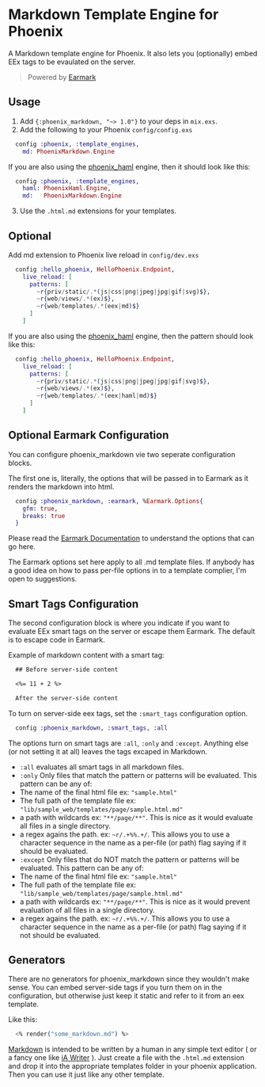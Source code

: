 # Markdown Template Engine for Phoenix

A Markdown template engine for Phoenix. It also lets you (optionally) embed EEx tags to be evaulated on the server.

> Powered by [Earmark](https://github.com/pragdave/earmark)

## Usage

1. Add `{:phoenix_markdown, "~> 1.0"}` to your deps in `mix.exs`.
2. Add the following to your Phoenix `config/config.exs`
```elixir
  config :phoenix, :template_engines,
    md: PhoenixMarkdown.Engine
```

If you are also using the [phoenix_haml](https://github.com/chrismccord/phoenix_haml) engine, then it should look like this:
```elixir
  config :phoenix, :template_engines,
    haml: PhoenixHaml.Engine,
    md:   PhoenixMarkdown.Engine
```

3. Use the `.html.md` extensions for your templates.

## Optional

Add md extension to Phoenix live reload in `config/dev.exs`

```elixir
  config :hello_phoenix, HelloPhoenix.Endpoint,
    live_reload: [
      patterns: [
        ~r{priv/static/.*(js|css|png|jpeg|jpg|gif|svg)$},
        ~r{web/views/.*(ex)$},
        ~r{web/templates/.*(eex|md)$}
      ]
    ]
```

If you are also using the [phoenix_haml](https://github.com/chrismccord/phoenix_haml) engine,
then the pattern should look like this:

```elixir
  config :hello_phoenix, HelloPhoenix.Endpoint,
    live_reload: [
      patterns: [
        ~r{priv/static/.*(js|css|png|jpeg|jpg|gif|svg)$},
        ~r{web/views/.*(ex)$},
        ~r{web/templates/.*(eex|haml|md)$}
      ]
    ]
```

## Optional Earmark Configuration

You can configure phoenix_markdown vie two seperate configuration blocks.

The first one is,
literally, the options that will be passed in to Earmark as it renders the markdown into html.

```elixir
  config :phoenix_markdown, :earmark, %Earmark.Options{
    gfm: true,
    breaks: true
  }
```

Please read the [Earmark Documentation](https://hexdocs.pm/earmark/Earmark.html#as_html!/2) to understand
the options that can go here.

The Earmark options set here apply to all .md template files. If anybody has a good idea on how to pass
per-file options in to a template complier, I'm open to suggestions.

## Smart Tags Configuration

The second configuration block is where you indicate if you want to evaluate EEx smart tags on the server
or escape them Earmark. The default is to escape code in Earmark.

Example of markdown content with a smart tag:

```markdown
  ## Before server-side content

  <%= 11 + 2 %>

  After the server-side content
```

To turn on server-side eex tags, set the `:smart_tags` configuration option.

```elixir
  config :phoenix_markdown, :smart_tags, :all
```

The options turn on smart tags are `:all`, `:only` and `:except`. Anything else (or not setting it at all)
leaves the tags excaped in Markdown.

* `:all` evaluates all smart tags in all markdown files.
* `:only` Only files that match the pattern or patterns will be evaluated. This pattern can be any of:
* The name of the final html file ex: `"sample.html"`
* The full path of the template file ex: `"lib/sample_web/templates/page/sample.html.md"`
* a path with wildcards ex: `"**/page/**"`. This is nice as it would evaluate all files in a single directory.
* a regex agains the path. ex: `~r/.+%%.+/`. This allows you to use a character sequence in the name as a per-file (or path) flag saying if it should be evaluated.
* `:except` Only files that do NOT match the pattern or patterns will be evaluated. This pattern can be any of:
* The name of the final html file ex: `"sample.html"`
* The full path of the template file ex: `"lib/sample_web/templates/page/sample.html.md"`
* a path with wildcards ex: `"**/page/**"`. This is nice as it would prevent evaluation of all files in a single directory.
* a regex agains the path. ex: `~r/.+%%.+/`. This allows you to use a character sequence in the name as a per-file (or path) flag saying if it not should be evaluated.


## Generators

There are no generators for phoenix_markdown since they wouldn't make sense. You can embed server-side
tags if you turn them on in the configuration, but otherwise just keep it static and refer to it from
an eex template.

Like this:
```elixir
  <% render("some_markdown.md") %>
```

[Markdown](https://daringfireball.net/projects/markdown/) is intended to be written by a human
in any simple text editor ( or a fancy one like [iA Writer](https://ia.net/writer) ). Just create
a file with the `.html.md` extension and drop it into the appropriate templates folder in your
phoenix application. Then you can use it just like any other template.